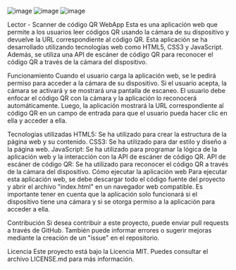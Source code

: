 ![image](https://user-images.githubusercontent.com/94486146/234029845-8d7b2aaa-da3e-4e17-aa79-ff4cf4dc9c59.png)
![image](https://user-images.githubusercontent.com/94486146/234030011-55df62b4-0bbf-4d2f-8812-bc1beda0e280.png)
![image](https://user-images.githubusercontent.com/94486146/234030089-ba6fb8e8-74c6-4fe2-aa16-1af1468f400f.png)

Lector - Scanner de código QR WebApp
Esta es una aplicación web que permite a los usuarios leer códigos QR usando la cámara de su dispositivo y devuelve la URL correspondiente al código QR. Esta aplicación se ha desarrollado utilizando tecnologías web como HTML5, CSS3 y JavaScript. Además, se utiliza una API de escáner de código QR para reconocer el código QR a través de la cámara del dispositivo.

Funcionamiento
Cuando el usuario carga la aplicación web, se le pedirá permiso para acceder a la cámara de su dispositivo. Si el usuario acepta, la cámara se activará y se mostrará una pantalla de escaneo. El usuario debe enfocar el código QR con la cámara y la aplicación lo reconocerá automáticamente. Luego, la aplicación mostrará la URL correspondiente al código QR en un campo de entrada para que el usuario pueda hacer clic en ella y acceder a ella.

Tecnologías utilizadas
HTML5: Se ha utilizado para crear la estructura de la página web y su contenido.
CSS3: Se ha utilizado para dar estilo y diseño a la página web.
JavaScript: Se ha utilizado para programar la lógica de la aplicación web y la interacción con la API de escáner de código QR.
API de escáner de código QR: Se ha utilizado para reconocer el código QR a través de la cámara del dispositivo.
Cómo ejecutar la aplicación web
Para ejecutar esta aplicación web, se debe descargar todo el código fuente del proyecto y abrir el archivo "index.html" en un navegador web compatible. Es importante tener en cuenta que la aplicación solo funcionará si el dispositivo tiene una cámara y si se otorga permiso a la aplicación para acceder a ella.

Contribución
Si desea contribuir a este proyecto, puede enviar pull requests a través de GitHub. También puede informar errores o sugerir mejoras mediante la creación de un "issue" en el repositorio.

Licencia
Este proyecto está bajo la Licencia MIT. Puedes consultar el archivo LICENSE.md para más información.
